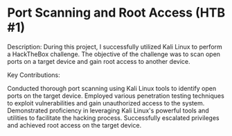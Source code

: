 #  Port Scanning and Root Access (HTB #1) 

Description:
During this project, I successfully utilized Kali Linux to perform a HackTheBox challenge. The objective of the challenge was to scan open ports on a target device and gain root access to another device.

Key Contributions:

Conducted thorough port scanning using Kali Linux tools to identify open ports on the target device.
Employed various penetration testing techniques to exploit vulnerabilities and gain unauthorized access to the system.
Demonstrated proficiency in leveraging Kali Linux's powerful tools and utilities to facilitate the hacking process.
Successfully escalated privileges and achieved root access on the target device.

